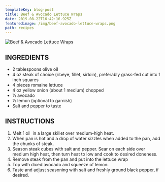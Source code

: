```yaml
---
templateKey: blog-post
title: Beef & Avocado Lettuce Wraps
date: 2019-08-22T16:42:10.925Z
featuredimage: /img/beef-avocado-lettuce-wraps.png
path: recipes
---
```

![Beef & Avocado Lettuce Wraps](/img/beef-avocado-lettuce-wraps.png)

## INGREDIENTS

* 2 tablespoons olive oil
* 4 oz steak of choice (ribeye, fillet, sirloin), preferably grass-fed cut into 1 inch squares
* 4 pieces romaine lettuce
* 4 oz yellow onion (about 1 medium) chopped
* ½ avocado
* ½ lemon (optional to garnish)
* Salt and pepper to taste

## INSTRUCTIONS

1. Melt 1 oil  in a large skillet over medium-high heat.
2. When pan is hot and a drop of water sizzles when added to the pan, add the chunks of steak.
3. Season steak cubes with salt and pepper. Sear on each side over medium high heat, then turn heat to low and cook to desired doneness.
4. Remove steak from the pan and put into the lettuce wrap
5. Top with diced avocado and squeeze of lemon.
6. Taste and adjust seasoning with salt and freshly ground black pepper, if desired.
